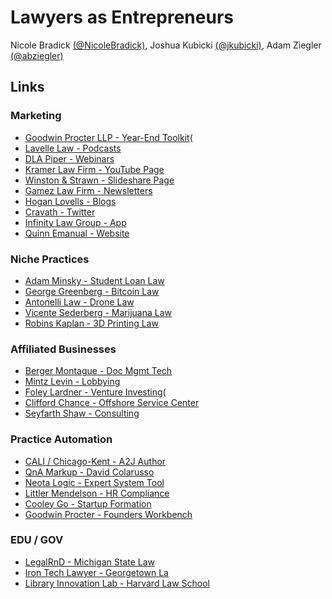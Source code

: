 # Lawyers as Entrepreneurs

Nicole Bradick [(@NicoleBradick)](https://twitter.com/NicoleBradick), Joshua Kubicki [(@jkubicki)](https://twitter.com/jkubicki), Adam Ziegler [(@abziegler)](https://twitter.com/abziegler)

## Links

### Marketing
* [Goodwin Procter LLP - Year-End Toolkit](http://www.goodwinprocter.com/2015-Year-End-Toolkit)(
* [Lavelle Law - Podcasts](http://lavellelaw.com/podcasts.html)
* [DLA Piper - Webinars](https://www.dlapiper.com/en/us/focus/webinar-recordings-ipt/)
* [Kramer Law Firm - YouTube Page](https://www.youtube.com/user/mykramerlawfirm/featured)
* [Winston & Strawn - Slideshare Page](http://www.slideshare.net/WinstonStrawn/presentations)
* [Gamez Law Firm - Newsletters](http://www.gamezlawfirm.com/newsletters/)
* [Hogan Lovells - Blogs](http://www.hoganlovells.com/bloglanding/)
* [Cravath - Twitter](https://twitter.com/Cravath)
* [Infinity Law Group - App](https://itunes.apple.com/us/app/massachusetts-divorce-app/id556478194?mt=8)
* [Quinn Emanual - Website](http://www.quinnemanuel.com/)

### Niche Practices
* [Adam Minsky - Student Loan Law](http://minsky-law.com/)
* [George Greenberg - Bitcoin Law](http://www.attorneybitcoin.com/)
* [Antonelli Law - Drone Law](http://www.antonelli-law.com/Drone_UAS_Practice_Group.php)
* [Vicente Sederberg - Marijuana Law](http://vicentesederberg.com/)
* [Robins Kaplan - 3D Printing Law](http://www.robinskaplan.com/services/3d-printing)

### Affiliated Businesses
* [Berger Montague - Doc Mgmt Tech](http://www.bergermontague.com/about-us/technology-law)
* [Mintz Levin - Lobbying](http://www.mlstrategies.com/about.htm)
* [Foley Lardner - Venture Investing](https://www.foley.com/foleyventures/)(
* [Clifford Chance - Offshore Service Center](http://www.cliffordchance.com/about_us/who_we_are_and_how_we_work/delivering_value_to_our_clients.html)
* [Seyfarth Shaw - Consulting](http://slc.seyfarth.com/)

### Practice Automation
* [CALI / Chicago-Kent - A2J Author](http://www.a2jauthor.org/)
* [QnA Markup - David Colarusso](http://www.qnamarkup.org/)
* [Neota Logic - Expert System Tool](http://www.neotalogic.com/)
* [Littler Mendelson - HR Compliance](https://www.littler.com/products-and-services/compliancehr)
* [Cooley Go - Startup Formation](https://www.cooleygo.com/)
* [Goodwin Procter - Founders Workbench](http://www.foundersworkbench.com/)

### EDU / GOV
* [LegalRnD - Michigan State Law](http://legalrnd.org/)
* [Iron Tech Lawyer - Georgetown La](http://www.law.georgetown.edu/academics/centers-institutes/legal-profession/legal-technologies/iron-tech/index.cfm)
* [Library Innovation Lab - Harvard Law School](http://librarylab.law.harvard.edu/)
